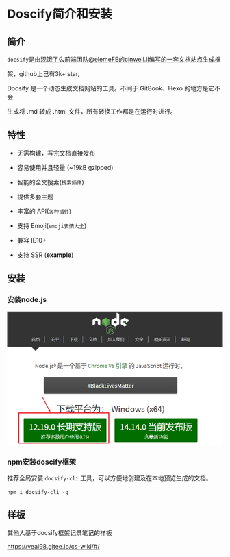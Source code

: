 # Doscify简介和安装



## 简介

`docsify`是由现饿了么前端团队@elemeFE的cinwell.li编写的一套文档站点生成框

架，github上已有3k+ star,

Docsify 是一个动态生成文档网站的工具。不同于 GitBook、Hexo 的地方是它不会

生成将 .md 转成 .html 文件，所有转换工作都是在运行时进行。



## 特性

- 无需构建，写完文档直接发布

- 容易使用并且轻量 (~19kB gzipped)

- 智能的全文搜索(`搜索插件`)

- 提供多套主题

- 丰富的 API(`各种插件`)

- 支持 Emoji(`emoji表情大全`)

- 兼容 IE10+

- 支持 SSR (**example**) 



## 安装

### 安装node.js

<img src="assets/image-20201019145919405.png" alt="image-20201019145919405" style="zoom:67%;" />

### npm安装doscify框架

推荐全局安装 `docsify-cli` 工具，可以方便地创建及在本地预览生成的文档。

`npm i docsify-cli -g`



## 样板

其他人基于docsify框架记录笔记的样板

https://veal98.gitee.io/cs-wiki/#/

